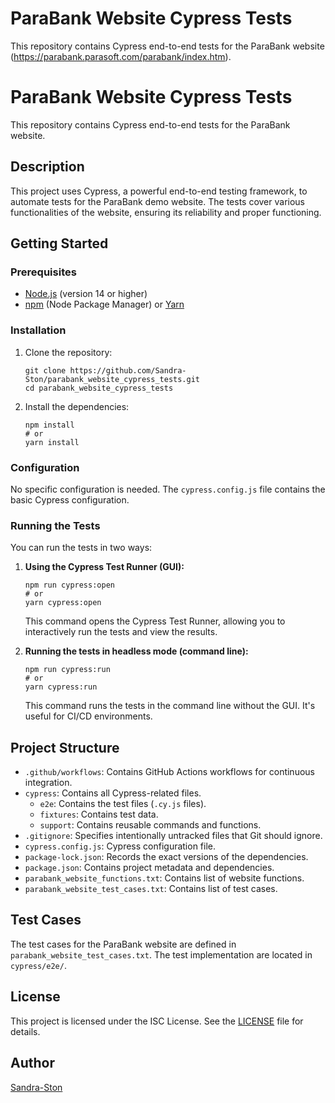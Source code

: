 # ParaBank Website Cypress Tests

This repository contains Cypress end-to-end tests for the ParaBank website (https://parabank.parasoft.com/parabank/index.htm).

# ParaBank Website Cypress Tests

This repository contains Cypress end-to-end tests for the ParaBank website.

## Description

This project uses Cypress, a powerful end-to-end testing framework, to automate tests for the ParaBank demo website. The tests cover various functionalities of the website, ensuring its reliability and proper functioning.

## Getting Started

### Prerequisites

*   [Node.js](https://nodejs.org/) (version 14 or higher)
*   [npm](https://www.npmjs.com/) (Node Package Manager) or [Yarn](https://yarnpkg.com/)

### Installation

1.  Clone the repository:

    ```
    git clone https://github.com/Sandra-Ston/parabank_website_cypress_tests.git
    cd parabank_website_cypress_tests
    ```
2.  Install the dependencies:

    ```
    npm install
    # or
    yarn install
    ```

### Configuration

No specific configuration is needed. The `cypress.config.js` file contains the basic Cypress configuration.

### Running the Tests

You can run the tests in two ways:

1.  **Using the Cypress Test Runner (GUI):**

    ```
    npm run cypress:open
    # or
    yarn cypress:open
    ```

    This command opens the Cypress Test Runner, allowing you to interactively run the tests and view the results.

2.  **Running the tests in headless mode (command line):**

    ```
    npm run cypress:run
    # or
    yarn cypress:run
    ```

    This command runs the tests in the command line without the GUI. It's useful for CI/CD environments.

## Project Structure

*   `.github/workflows`: Contains GitHub Actions workflows for continuous integration.
*   `cypress`: Contains all Cypress-related files.
    *   `e2e`: Contains the test files (`.cy.js` files).
    *   `fixtures`: Contains test data.
    *   `support`: Contains reusable commands and functions.
*   `.gitignore`: Specifies intentionally untracked files that Git should ignore.
*   `cypress.config.js`: Cypress configuration file.
*   `package-lock.json`: Records the exact versions of the dependencies.
*   `package.json`: Contains project metadata and dependencies.
*   `parabank_website_functions.txt`: Contains list of website functions.
*   `parabank_website_test_cases.txt`: Contains list of test cases.

## Test Cases

The test cases for the ParaBank website are defined in `parabank_website_test_cases.txt`. The test implementation are located in `cypress/e2e/`.

## License

This project is licensed under the ISC License. See the [LICENSE](License) file for details.

## Author

[Sandra-Ston](https://github.com/Sandra-Ston)
